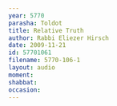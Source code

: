 ```yaml
---
year: 5770
parasha: Toldot
title: Relative Truth
author: Rabbi Eliezer Hirsch
date: 2009-11-21
id: 57701061
filename: 5770-106-1
layout: audio
moment: 
shabbat: 
occasion: 
---
```

